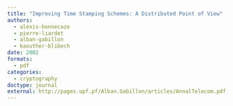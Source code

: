 ```yaml
---
title: "Improving Time Stamping Schemes: A Distributed Point of View"
authors:
  - alexis-bonnecaze
  - pierre-liardet
  - alban-gabillon
  - kaouther-blibech
date: 2002
formats:
  - pdf
categories:
  - cryptography
doctype: journal
external: http://pages.upf.pf/Alban.Gabillon/articles/AnnalTelecom.pdf
---
```

